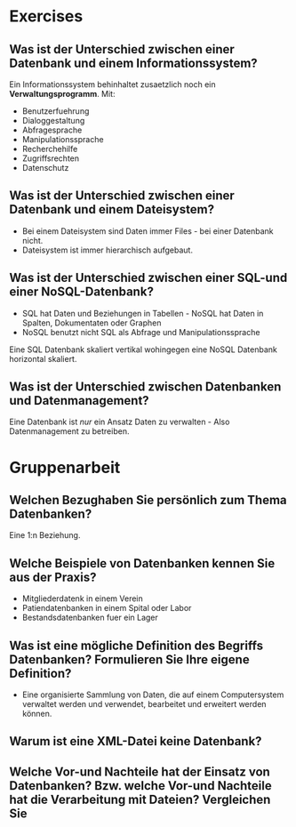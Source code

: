 # Exercises

## Was ist der Unterschied zwischen einer Datenbank und einem Informationssystem?

Ein Informationssystem behinhaltet zusaetzlich noch ein **Verwaltungsprogramm**.
Mit:

* Benutzerfuehrung
* Dialoggestaltung
* Abfragesprache
* Manipulationssprache
* Recherchehilfe
* Zugriffsrechten
* Datenschutz

## Was ist der Unterschied zwischen einer Datenbank und einem Dateisystem?

* Bei einem Dateisystem sind Daten immer Files - bei einer Datenbank nicht.
* Dateisystem ist immer hierarchisch aufgebaut.

## Was ist der Unterschied zwischen einer SQL-und einer NoSQL-Datenbank?

* SQL hat Daten und Beziehungen in Tabellen - NoSQL hat Daten in Spalten, Dokumentaten oder Graphen
* NoSQL benutzt nicht SQL als Abfrage und Manipulationssprache

Eine SQL Datenbank skaliert vertikal wohingegen eine NoSQL Datenbank horizontal skaliert.

## Was ist der Unterschied zwischen Datenbanken und Datenmanagement?

Eine Datenbank ist *nur* ein Ansatz Daten zu verwalten - Also Datenmanagement zu betreiben.

# Gruppenarbeit

## Welchen Bezughaben Sie persönlich zum Thema Datenbanken?

Eine 1:n Beziehung.

## Welche Beispiele von Datenbanken kennen Sie aus der Praxis?

* Mitgliederdatenk in einem Verein
* Patiendatenbanken in einem Spital oder Labor
* Bestandsdatenbanken fuer ein Lager

## Was ist eine mögliche Definition des Begriffs Datenbanken? Formulieren Sie Ihre eigene Definition?

* Eine organisierte Sammlung von Daten, die auf einem Computersystem verwaltet werden und verwendet, bearbeitet und erweitert werden können.

## Warum ist eine XML-Datei keine Datenbank?

## Welche Vor-und Nachteile hat der Einsatz von Datenbanken? Bzw. welche Vor-und Nachteile hat die Verarbeitung mit Dateien? Vergleichen Sie
